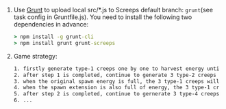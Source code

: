 1. Use [Grunt](https://docs.screeps.com/commit.html) to upload local src/*.js to Screeps default branch: `grunt`(see task config in Gruntfile.js). You need to install the following two dependencies in advance:
    ```cmd
    > npm install -g grunt-cli
    > npm install grunt grunt-screeps
    ```
2. Game strategy:
    ```txt
    1. firstly generate type-1 creeps one by one to harvest energy until the creeps quantity reaches 3
    2. after step 1 is completed, continue to generate 3 type-2 creeps to collect energy to upgrade the room controller
    3. when the original spawn energy is full, the 3 type-1 creeps will goto build spawn extension
    4. when the spawn extension is also full of energy, the 3 type-1 creeps will also goto upgrade the room controller
    5. after step 2 is completed, continue to gernerate 3 type-4 creeps to build the city wall
    6. ...
    ```